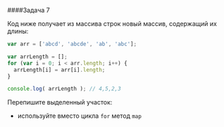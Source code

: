 ####Задача 7

Код ниже получает из массива строк новый массив, содержащий их длины:

```javascript
var arr = ['abcd', 'abcde', 'ab', 'abc'];

var arrLength = [];
for (var i = 0; i < arr.length; i++) {
  arrLength[i] = arr[i].length;
}

console.log( arrLength ); // 4,5,2,3
```

Перепишите выделенный участок:

- используйте вместо цикла `for` метод `map`

